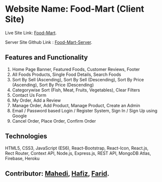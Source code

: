 # Website Name: Food-Mart (Client Site)

Live Site Link: [Food-Mart](https://food-mart1.firebaseapp.com/).

Server Site Github Link : [Food-Mart-Server](https://github.com/md-mh/food-mart-server).

## Features and Functionality

1. Home Page Banner, Featured Foods, Customer Reviews, Footer
2. All Foods Products, Single Food Details, Search Foods
3. Sort By Sell (Ascending), Sort By Sell (Descending), Sort By Price (Ascending), Sort By Price (Descending)
4. Categorywise Sort (Fish, Meat, Fruits, Vegetables), Clear Filters
5. Contact Us Form
6. My Order, Add a Review
7. Manage Order, Add Product, Manage Product, Create an Admin
8. Email / Password based Login / Register System, Sign In / Sign Up using Google
9. Cancel Order, Place Order, Confirm Order

## Technologies

HTML5, CSS3, JavaScript (ES6), React-Bootstrap, React-Icon, React.js, Rect Router, Context API, Node.js, Express.js, REST API, MongoDB Atlas, Firebase, Heroku

## Contributor: [Mahedi](https://github.com/md-mh), [Hafiz](https://github.com/hafiz229), [Farid](https://github.com/developerfarid).
